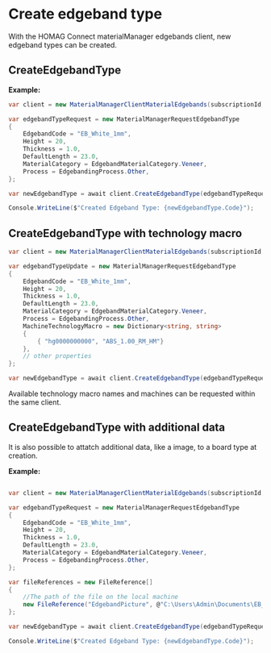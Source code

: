 # Create edgeband type

With the HOMAG Connect materialManager edgebands client, new edgeband types can be created.

## CreateEdgebandType

**Example:**

```csharp
var client = new MaterialManagerClientMaterialEdgebands(subscriptionId, authorizationKey);

var edgebandTypeRequest = new MaterialManagerRequestEdgebandType
{
    EdgebandCode = "EB_White_1mm",
    Height = 20,
    Thickness = 1.0,
    DefaultLength = 23.0,
    MaterialCategory = EdgebandMaterialCategory.Veneer,
    Process = EdgebandingProcess.Other,
};

var newEdgebandType = await client.CreateEdgebandType(edgebandTypeRequest);

Console.WriteLine($"Created Edgeband Type: {newEdgebandType.Code}");
```

## CreateEdgebandType with technology macro

```csharp
var client = new MaterialManagerClientMaterialEdgebands(subscriptionId, authorizationKey);

var edgebandTypeUpdate = new MaterialManagerRequestEdgebandType
{
    EdgebandCode = "EB_White_1mm",
    Height = 20,
    Thickness = 1.0,
    DefaultLength = 23.0,
    MaterialCategory = EdgebandMaterialCategory.Veneer,
    Process = EdgebandingProcess.Other,    
    MachineTechnologyMacro = new Dictionary<string, string>
    {
        { "hg0000000000", "ABS_1.00_RM_HM"}
    },
    // other properties
};

var newEdgebandType = await client.CreateEdgebandType(edgebandTypeRequest);
```

Available technology macro names and machines can be requested within the same client.

## CreateEdgebandType with additional data
It is also possible to attatch additional data, like a image, to a board type at creation.

<strong>Example:</strong>

```csharp

var client = new MaterialManagerClientMaterialEdgebands(subscriptionId, authorizationKey);

var edgebandTypeRequest = new MaterialManagerRequestEdgebandType
{
    EdgebandCode = "EB_White_1mm",
    Height = 20,
    Thickness = 1.0,
    DefaultLength = 23.0,
    MaterialCategory = EdgebandMaterialCategory.Veneer,
    Process = EdgebandingProcess.Other,
};

var fileReferences = new FileReference[]
{
    //The path of the file on the local machine
    new FileReference("EdgebandPicture", @"C:\Users\Admin\Documents\EB_White_1mm.png")
};

var newEdgebandType = await client.CreateEdgebandType(edgebandTypeRequest, fileReferences);

Console.WriteLine($"Created Edgeband Type: {newEdgebandType.Code}");
```

